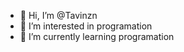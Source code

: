 - 👋 Hi, I’m @Tavinzn
- 👀 I’m interested in programation
- 🌱 I’m currently learning programation 


<!---
Tavinzn/Tavinzn is a ✨ special ✨ repository because its `README.md` (this file) appears on your GitHub profile.
You can click the Preview link to take a look at your changes.
--->

